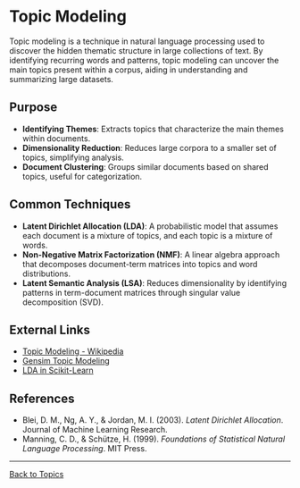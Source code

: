 # Topic Modeling

Topic modeling is a technique in natural language processing used to discover the hidden thematic structure in large collections of text. By identifying recurring words and patterns, topic modeling can uncover the main topics present within a corpus, aiding in understanding and summarizing large datasets.

## Purpose

- **Identifying Themes**: Extracts topics that characterize the main themes within documents.
- **Dimensionality Reduction**: Reduces large corpora to a smaller set of topics, simplifying analysis.
- **Document Clustering**: Groups similar documents based on shared topics, useful for categorization.

## Common Techniques

- **Latent Dirichlet Allocation (LDA)**: A probabilistic model that assumes each document is a mixture of topics, and each topic is a mixture of words.
- **Non-Negative Matrix Factorization (NMF)**: A linear algebra approach that decomposes document-term matrices into topics and word distributions.
- **Latent Semantic Analysis (LSA)**: Reduces dimensionality by identifying patterns in term-document matrices through singular value decomposition (SVD).



## External Links

- [Topic Modeling - Wikipedia](https://en.wikipedia.org/wiki/Topic_model)
- [Gensim Topic Modeling](https://radimrehurek.com/gensim/)
- [LDA in Scikit-Learn](https://scikit-learn.org/stable/modules/generated/sklearn.decomposition.LatentDirichletAllocation.html)

## References

- Blei, D. M., Ng, A. Y., & Jordan, M. I. (2003). *Latent Dirichlet Allocation*. Journal of Machine Learning Research.
- Manning, C. D., & Schütze, H. (1999). *Foundations of Statistical Natural Language Processing*. MIT Press.

---

[Back to Topics](README.md)
